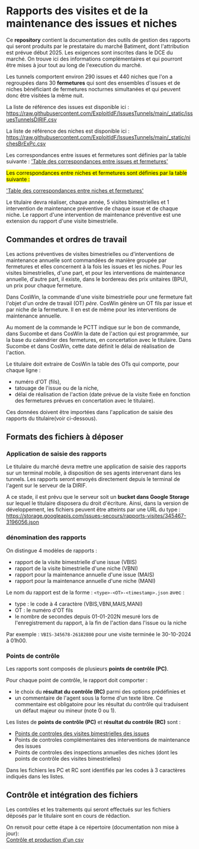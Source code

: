 # Rapports des visites et de la maintenance des issues et niches
Ce **repository** contient la documentation des outils de gestion des rapports qui seront produits par le prestataire du marché Batiment, 
dont l'attribution est prévue début 2025. Les exigences sont inscrites dans le DCE du marché. 
On trouve ici des informations complémentaires et qui pourront être mises à jour tout au long de l'execution du marché.

Les tunnels comportent environ 290 issues et 440 niches que l'on a regroupées dans 30 **fermetures** 
qui sont des ensembles d'issues et de niches bénéficiant de fermetures nocturnes simultanées et 
qui peuvent donc être visitées la même nuit.

La liste de référence des issues est disponible ici : 
https://raw.githubusercontent.com/ExploitIdF/IssuesTunnels/main/_static/issuesTunnelsDIRIF.csv

La liste de référence des niches est disponible ici : 
https://raw.githubusercontent.com/ExploitIdF/IssuesTunnels/main/_static/nichesBrExPc.csv

Les correspondances entre issues et fermetures sont définies par la table suivante :
['Table des correspondances entre issues et fermetures'](https://raw.githubusercontent.com/ExploitIdF/Referentiel_Tunnels/refs/heads/main/issuesFermetures.csv)

<mark>Les correspondances entre niches et fermetures sont définies par la table suivante :</mark>

['Table des correspondances entre niches et fermetures'](https://raw.githubusercontent.com/ExploitIdF/Referentiel_Tunnels/refs/heads/main/nichesFermetures.csv)


Le titulaire devra réaliser, chaque année, 5 visites bimestrielles et 1 intervention de maintenance préventive de chaque issue et de chaque niche.
Le rapport d'une intervention de maintenance préventive est une extension du rapport d'une visite bimestrielle. 

## Commandes et ordres de travail
Les actions préventives de visites bimestrielles ou d'interventions de maintenance annuelle sont commandées de manière groupée par fermetures 
et elles concernent à la fois les issues et les niches. Pour les visites bimestrielles, d'une part, et pour les interventions de maintenance annuelle, d'autre part,
il existe, dans le bordereau des prix unitaires (BPU), un prix pour chaque fermeture.

Dans CosWin, la commande d'une visite bimestrielle pour une fermeture fait l'objet d'un ordre de travail (OT) *père*. 
CosWin génère un OT fils par issue et par niche de la fermeture. 
Il en est de même pour les interventions de maintenance annuelle.

Au moment de la commande le PCTT indique sur le bon de commande, dans Sucombe et dans CosWin la date de l'action 
qui est programmée, sur la base du calendrier des fermetures, en concertation avec le titulaire. 
Dans Sucombe et dans CosWin, cette date définit le délai de réalisation de l'action.

Le titulaire doit extraire de CosWin la table des OTs qui comporte, pour chaque ligne : 

* numéro d'OT (fils),
* tatouage de l'issue ou de la niche,
* délai de réalisation de l'action (date prévue de la visite fixée en fonction des fermetures prévues en concertation avec le titulaire).

Ces données doivent être importées dans l'application de saisie des rapports du titulaire(voir ci-dessous).

## Formats des fichiers à déposer
### Application de saisie des rapports
Le titulaire du marché devra mettre une application de saisie des rapports sur un terminal mobile, à disposition de ses agents intervenant dans les tunnels.
Les rapports seront envoyés directement depuis le terminal de l'agent sur le serveur de la DIRIF.

A ce stade, il est prévu que le serveur soit un **bucket dans Google Storage** sur lequel le titulaire disposera du droit d'écriture.
Ainsi, dans la version de développement, les fichiers peuvent être atteints par une URL du type : 
https://storage.googleapis.com/issues-secours/rapports-visites/345467-3196056.json

### dénomination des rapports
On distingue 4 modèles de rapports :

* rapport de la visite bimestrielle d'une issue (VBIS)
* rapport de la visite bimestrielle d'une niche (VBNI)
* rapport pour la maintenance annuelle d'une issue (MAIS)
* rapport pour la maintenance annuelle d'une niche (MANI)

Le nom du rapport est de la forme : ```<type>-<OT>-<timestamp>.json``` avec :

* type : le code à 4 caractère (VBIS,VBNI,MAIS,MANI)
* OT : le numéro d'OT fils
* le nombre de secondes depuis 01-01-202N mesuré lors de l'enregistrement du rapport, à la fin de l'action dans l'issue ou la niche

Par exemple : `VBIS-345678-26182800` pour une visite terminée le 30-10-2024 à 01h00.

### Points de contrôle
Les rapports sont composés de plusieurs **points de contrôle (PC)**.

Pour chaque point de contrôle, le rapport doit comporter :
* le choix du **résultat du contrôle (RC)** parmi des options prédéfinies et 
* un commentaire de l'agent sous la forme d'un texte libre. Ce commentaire est obligatoire pour les résultat du contrôle qui traduisent un défaut majeur ou mineur (note 0 ou 1).

Les listes de **points de contrôle (PC)** et  **résultat du contrôle (RC)** sont :

* [Points de controles des visites bimestrielles des issues](https://github.com/ExploitIdF/TraitementRapportsVisitesBimestrielles/blob/master/Simulations/controleVB_IS.csv)
* Points de controles complémentaires des interventions de maintenance des issues
* Points de controles des inspections annuelles des niches (dont les points de contrôle des visites bimestrielles) 

Dans les fichiers les PC et RC sont identifiés par les codes à 3 caractères indiqués dans les listes.

## Contrôle et intégration des fichiers
Les contrôles et les traitements qui seront effectués sur les fichiers déposés par le titulaire sont en cours de rédaction.

On renvoit pour cette étape à ce répertoire (documentation non mise à jour):   
[Contrôle et production d'un csv](https://github.com/ExploitIdF/TraitementRapportsVisitesBimestrielles/tree/master/logDepot)






